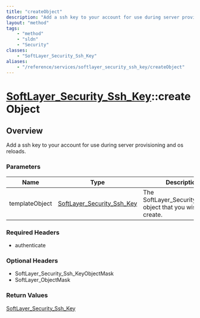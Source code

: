 ```yaml
---
title: "createObject"
description: "Add a ssh key to your account for use during server provisioning and os reloads."
layout: "method"
tags:
    - "method"
    - "sldn"
    - "Security"
classes:
    - "SoftLayer_Security_Ssh_Key"
aliases:
    - "/reference/services/softlayer_security_ssh_key/createObject"
---
```

# [SoftLayer_Security_Ssh_Key](/reference/services/SoftLayer_Security_Ssh_Key)::createObject




## Overview 
Add a ssh key to your account for use during server provisioning and os reloads. 

### Parameters 
|Name | Type | Description |
| --- | --- | --- |
|templateObject| <a href='/reference/datatypes/SoftLayer_Security_Ssh_Key'>SoftLayer_Security_Ssh_Key </a>| The SoftLayer_Security_Ssh_Key object that you wish to create.|


### Required Headers
* authenticate

### Optional Headers
* SoftLayer_Security_Ssh_KeyObjectMask
* SoftLayer_ObjectMask

### Return Values
<a href='/reference/datatypes/SoftLayer_Security_Ssh_Key'>SoftLayer_Security_Ssh_Key </a>

